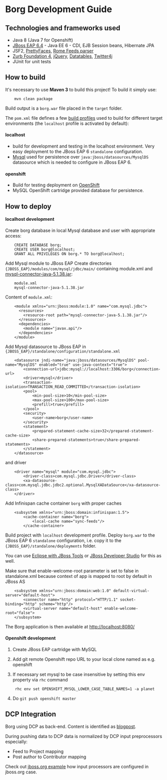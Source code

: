 Borg Development Guide
======================

Technologies and frameworks used
--------------------------------

* Java 8 (Java 7 for Openshift)
* [JBoss EAP 6.4](http://developers.redhat.com/downloads/) - Java EE 6 - CDI, EJB Session beans, Hibernate JPA
* JSF2, [PrettyFaces](http://ocpsoft.org/prettyfaces/), [Rome Feeds parser](https://rometools.jira.com/wiki/display/ROME/Home)
* [Zurb Foundation 4](http://foundation.zurb.com/docs/v/4.3.2/), [jQuery](http://jquery.com/), [Datatables](http://www.datatables.net/), [Twitter4j](http://twitter4j.org/)
* JUnit for unit tests

How to build
------------

It's necessary to use **Maven 3** to build this project! To build it simply use:

		mvn clean package

Build output is a `borg.war` file placed in the `target` folder.

The `pom.xml` file defines a few [build profiles](http://maven.apache.org/guides/introduction/introduction-to-profiles.html) 
used to build for different target environments (the `localhost` profile is activated by default):

#### localhost 

* build for development and testing in the localhost environment. Very easy deployment to the JBoss EAP 6 `standalone` configuration. 
* [Mysql](http://www.mysql.com/) used for persistence over `java:jboss/datasources/MysqlDS` datasource which is needed to configure in JBoss EAP 6.

#### openshift

* Build for testing deployment on [OpenShift](http://openshift.redhat.com) 
* MySQL OpenShift cartridge provided database for persistence.


How to deploy
-------------

#### localhost development

Create borg database in local Mysql database and user with appropriate access:

		CREATE DATABASE borg;
		CREATE USER borg@localhost;
		GRANT ALL PRIVILEGES ON borg.* TO borg@localhost;

Add Mysql module to JBoss EAP
Create directories `{JBOSS_EAP}/modules/com/mysql/jdbc/main/` containing module.xml and [mysql-connector-java-5.1.38.jar](http://central.maven.org/maven2/mysql/mysql-connector-java/5.1.38/mysql-connector-java-5.1.38.jar):

		module.xml
		mysql-connector-java-5.1.38.jar

Content of `module.xml`:

		<module xmlns="urn:jboss:module:1.0" name="com.mysql.jdbc">
		  <resources>
			<resource-root path="mysql-connector-java-5.1.38.jar"/>
		  </resources>
		  <dependencies>
			<module name="javax.api"/>
		  </dependencies>
		</module>

Add Mysql datasource to JBoss EAP in `{JBOSS_EAP}/standalone/configuration/standalone.xml`

		<datasource jndi-name="java:jboss/datasources/MysqlDS" pool-name="MysqlDS" enabled="true" use-java-context="true">
			<connection-url>jdbc:mysql://localhost:3306/borg</connection-url>
			<driver>mysql</driver>
			<transaction-isolation>TRANSACTION_READ_COMMITTED</transaction-isolation>
			<pool>
				<min-pool-size>10</min-pool-size>
				<max-pool-size>100</max-pool-size>
				<prefill>true</prefill>
			</pool>
			<security>
				<user-name>borg</user-name>
			</security>
			<statement>
				<prepared-statement-cache-size>32</prepared-statement-cache-size>
				<share-prepared-statements>true</share-prepared-statements>
			</statement>
		</datasource>

and driver

		<driver name="mysql" module="com.mysql.jdbc">
			<driver-class>com.mysql.jdbc.Driver</driver-class>
			<xa-datasource-class>com.mysql.jdbc.jdbc2.optional.MysqlXADataSource</xa-datasource-class>
		</driver>

Add Infinispan cache container `borg` with proper caches

        <subsystem xmlns="urn:jboss:domain:infinispan:1.5">
            <cache-container name="borg">
                <local-cache name="sync-feeds"/>
            </cache-container>




Build project with `localhost` development profile. 
Deploy `borg.war` to the JBoss EAP 6 `standalone` configuration, i.e. copy it 
to the `{JBOSS_EAP}/standalone/deployments` folder. 

You can use [Eclipse with JBoss Tools](http://www.jboss.org/tools) or 
[JBoss Developer Studio](https://devstudio.jboss.com) for this as well.

Make sure that enable-welcome-root parameter is set to false in standalone.xml because context of app is mapped to root by default in JBoss AS

        <subsystem xmlns="urn:jboss:domain:web:1.0" default-virtual-server="default-host">
            <connector name="http" protocol="HTTP/1.1" socket-binding="http" scheme="http"/>
            <virtual-server name="default-host" enable-welcome-root="false">
        </subsystem>

The Borg application is then available at [http://localhost:8080/](http://localhost:8080/)

#### Openshift development

1. Create JBoss EAP cartridge with MySQL 
2. Add git remote Openshift repo URL to your local clone named as e.g. openshift
3. If necessary set mysql to be case insensitive by setting this env property via `rhc` command
	
		rhc env set OPENSHIFT_MYSQL_LOWER_CASE_TABLE_NAMES=1 -a planet

4. Do `git push openshift master`


DCP Integration
---------------

Borg using DCP as back-end. Content is identified as [blogpost](https://github.com/jbossorg/dcp-api/blob/master/documentation/rest-api/content/blogpost.md).

During pushing data to DCP data is normalized by DCP input preprocessors especially:

* Feed to Project mapping
* Post author to Contributor mapping

Check out [jboss.org example](https://github.com/jbossorg/dcp-api/blob/master/configuration/data/provider/jbossorg.json) how input processors are configured in jboss.org case.

